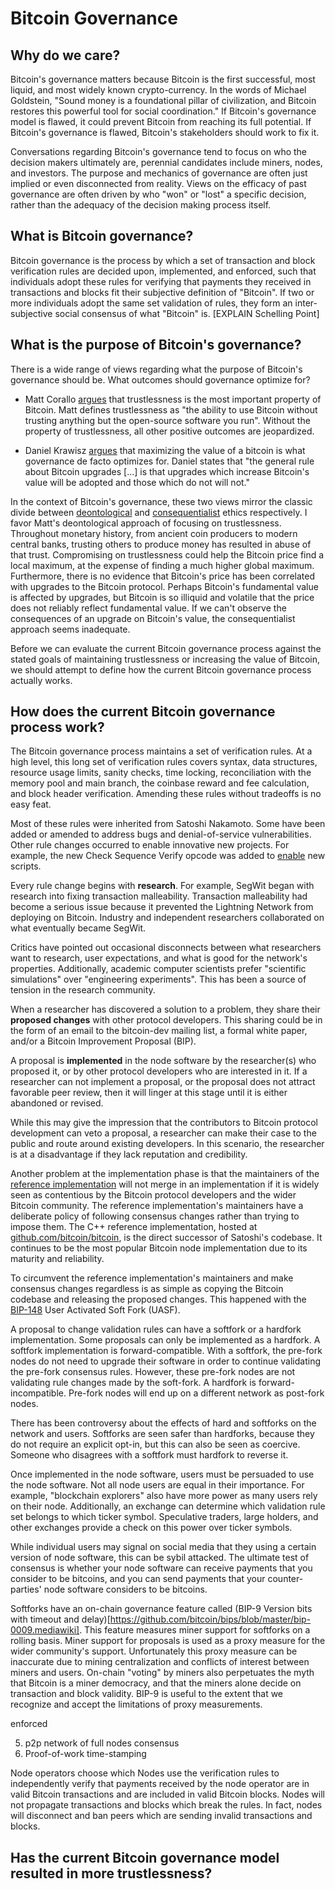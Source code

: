 # Bitcoin Governance

## Why do we care?

Bitcoin's governance matters because Bitcoin is the first successful, most liquid, and most widely known crypto-currency. In the words of Michael Goldstein, "Sound money is a foundational pillar of civilization, and Bitcoin restores this powerful tool for social coordination." If Bitcoin's governance model is flawed, it could prevent Bitcoin from reaching its full potential. If Bitcoin's governance is flawed, Bitcoin's stakeholders should work to fix it. 

Conversations regarding Bitcoin's governance tend to focus on who the decision makers ultimately are, perennial candidates include miners, nodes, and investors. The purpose and mechanics of governance are often just implied or even disconnected from reality. Views on the efficacy of past governance are often driven by who "won" or "lost" a specific decision, rather than the adequacy of the decision making process itself.

## What is Bitcoin governance? 

Bitcoin governance is the process by which a set of transaction and block verification rules are decided upon, implemented, and enforced, such that individuals adopt these rules for verifying that payments they received in transactions and blocks fit their subjective definition of "Bitcoin". If two or more individuals adopt the same set validation of rules, they form an inter-subjective social consensus of what "Bitcoin" is.
[EXPLAIN Schelling Point]

## What is the purpose of Bitcoin's governance?

There is a wide range of views regarding what the purpose of Bitcoin's governance should be. What outcomes should governance optimize for?

 - Matt Corallo [argues](http://bluematt.bitcoin.ninja/2017/02/28/bitcoin-trustlessness/) that trustlessness is the most important property of Bitcoin. Matt defines trustlessness as "the ability to use Bitcoin without trusting anything but the open-source software you run". Without the property of trustlessness, all other positive outcomes are jeopardized.

 - Daniel Krawisz [argues](https://nakamotoinstitute.org/mempool/who-controls-bitcoin/) that maximizing the value of a bitcoin is what governance de facto optimizes for. Daniel states that "the general rule about Bitcoin upgrades [...] is that upgrades which increase Bitcoin's value will be adopted and those which do not will not."
 
In the context of Bitcoin's governance, these two views mirror the classic divide between [deontological](https://en.wikipedia.org/wiki/Deontological_ethics) and [consequentialist](https://en.wikipedia.org/wiki/Consequentialism) ethics respectively. I favor Matt's deontological approach of focusing on trustlessness. Throughout monetary history, from ancient coin producers to modern central banks, trusting others to produce money has resulted in abuse of that trust. Compromising on trustlessness could help the Bitcoin price find a local maximum, at the expense of finding a much higher global maximum. Furthermore, there is no evidence that Bitcoin's price has been correlated with upgrades to the Bitcoin protocol. Perhaps Bitcoin's fundamental value is affected by upgrades, but Bitcoin is so illiquid and volatile that the price does not reliably reflect fundamental value. If we can't observe the consequences of an upgrade on Bitcoin's value, the consequentialist approach seems inadequate.

Before we can evaluate the current Bitcoin governance process against the stated goals of maintaining trustlessness or increasing the value of Bitcoin, we should attempt to define how the current Bitcoin governance process actually works.

## How does the current Bitcoin governance process work?

The Bitcoin governance process maintains a set of verification rules. At a high level, this long set of verification rules covers syntax, data structures, resource usage limits, sanity checks, time locking, reconciliation with the memory pool and main branch, the coinbase reward and fee calculation, and block header verification. Amending these rules without tradeoffs is no easy feat.

Most of these rules were inherited from Satoshi Nakamoto. Some have been added or amended to address bugs and denial-of-service vulnerabilities. Other rule changes occurred to enable innovative new projects. For example, the new Check Sequence Verify opcode was added to [enable](https://github.com/bitcoin/bips/blob/master/bip-0112.mediawiki) new scripts.

Every rule change begins with __research__. For example, SegWit began with research into fixing transaction malleability. Transaction malleability had become a serious issue because it prevented the Lightning Network from deploying on Bitcoin. Industry and independent researchers collaborated on what eventually became SegWit.

Critics have pointed out occasional disconnects between what researchers want to research, user expectations, and what is good for the network's properties. Additionally, academic computer scientists prefer "scientific simulations" over "engineering experiments". This has been a source of tension in the research community.

When a researcher has discovered a solution to a problem, they share their __proposed changes__ with other protocol developers. This sharing could be in the form of an email to the bitcoin-dev mailing list, a formal white paper, and/or a Bitcoin Improvement Proposal (BIP).

A proposal is __implemented__ in the node software by the researcher(s) who proposed it, or by other protocol developers who are interested in it. If a researcher can not implement a proposal, or the proposal does not attract favorable peer review, then it will linger at this stage until it is either abandoned or revised.

While this may give the impression that the contributors to Bitcoin protocol development can veto a proposal, a researcher can make their case to the public and route around existing developers. In this scenario, the researcher is at a disadvantage if they lack reputation and credibility.

Another problem at the implementation phase is that the maintainers of the [reference implementation](https://github.com/bitcoin/bitcoin) will not merge in an implementation if it is widely seen as contentious by the Bitcoin protocol developers and the wider Bitcoin community. The reference implementation's maintainers have a deliberate policy of following consensus changes rather than trying to impose them. The C++ reference implementation, hosted at [github.com/bitcoin/bitcoin](github.com/bitcoin/bitcoin), is the direct successor of Satoshi's codebase. It continues to be the most popular Bitcoin node implementation due to its maturity and reliability.

To circumvent the reference implementation's maintainers and make consensus changes regardless is as simple as copying the Bitcoin codebase and releasing the proposed changes. This happened with the [BIP-148](https://github.com/bitcoin/bips/blob/master/bip-0148.mediawiki) User Activated Soft Fork (UASF). 

A proposal to change validation rules can have a softfork or a hardfork implementation. Some proposals can only be implemented as a hardfork. A softfork implementation is forward-compatible. With a softfork, the pre-fork nodes do not need to upgrade their software in order to continue validating the pre-fork consensus rules. However, these pre-fork nodes are not validating rule changes made by the soft-fork. A hardfork is forward-incompatible. Pre-fork nodes will end up on a different network as post-fork nodes. 

There has been controversy about the effects of hard and softforks on the network and users. Softforks are seen safer than hardforks, because they do not require an explicit opt-in, but this can also be seen as coercive. Someone who disagrees with a softfork must hardfork to reverse it.

Once implemented in the node software, users must be persuaded to use the node software. Not all node users are equal in their importance. For example, "blockchain explorers" also have more power as many users rely on their node. Additionally, an exchange can determine which validation rule set belongs to which ticker symbol. Speculative traders, large holders, and other exchanges provide a check on this power over ticker symbols. 

While individual users may signal on social media that they using a certain version of node software, this can be sybil attacked. The ultimate test of consensus is whether your node software can receive payments that you consider to be bitcoins, and you can send payments that your counter-parties' node software considers to be bitcoins. 

Softforks have an on-chain governance feature called (BIP-9 Version bits with timeout and delay)[https://github.com/bitcoin/bips/blob/master/bip-0009.mediawiki]. This feature measures miner support for softforks on a rolling basis. Miner support for proposals is used as a proxy measure for the wider community's support. Unfortunately this proxy measure can be inaccurate due to mining centralization and conflicts of interest between miners and users. On-chain "voting" by miners also perpetuates the myth that Bitcoin is a miner democracy, and that the miners alone decide on transaction and block validity. BIP-9 is useful to the extent that we recognize and accept the limitations of proxy measurements. 

enforced

 
5. p2p network of full nodes consensus
6. Proof-of-work time-stamping

Node operators choose which  Nodes use the verification rules to independently verify that payments received by the node operator are in valid Bitcoin transactions and are included in valid Bitcoin blocks. 
Nodes will not propagate  transactions and blocks which break the rules. In fact, nodes will disconnect and ban peers which are sending invalid transactions and blocks. 

## Has the current Bitcoin governance model resulted in more trustlessness?


